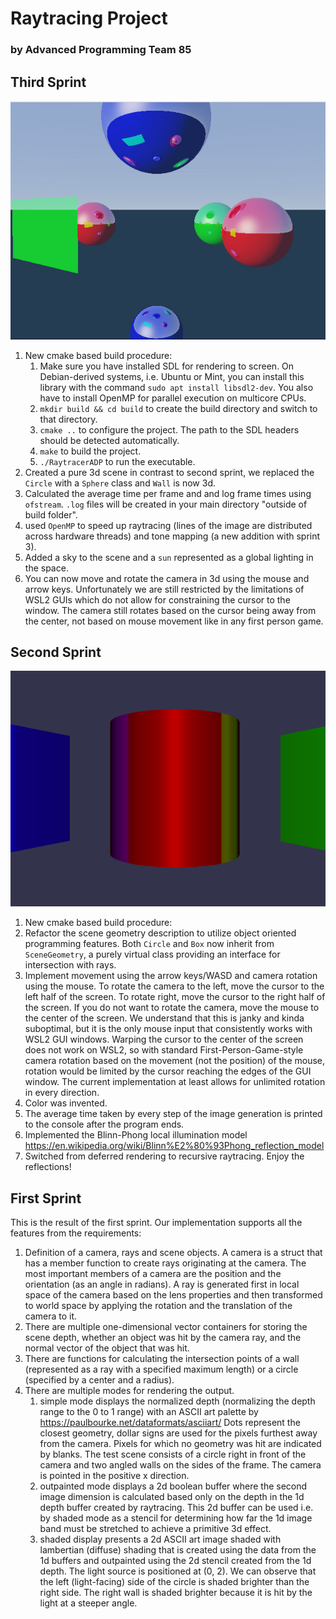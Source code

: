 # Raytracing Project
### by Advanced Programming Team 85
## Third Sprint
![Screenshot from the current version](images/Sprint2.jpeg)
1. New cmake based build procedure:
    1. Make sure you have installed SDL for rendering to screen. On Debian-derived systems, i.e. Ubuntu or Mint, you can install this library with the command `sudo apt install libsdl2-dev`. You also have to install OpenMP for parallel execution on multicore CPUs.
    2. `mkdir build && cd build` to create the build directory and switch to that directory.
    3. `cmake ..` to configure the project. The path to the SDL headers should be detected automatically.
    4. `make` to build the project.
    5. `./RaytracerADP` to run the executable.
2. Created a pure 3d scene in contrast to second sprint, we replaced the `Circle` with a `Sphere` class and `Wall` is now 3d.
3. Calculated the average time per frame and and log frame times using `ofstream`. `.log` files will be created in your main directory "outside of build folder".
4. used `OpenMP` to speed up raytracing (lines of the image are distributed across hardware threads) and tone mapping (a new addition with sprint 3).
5. Added a sky to the scene and a `sun` represented as a global lighting in the space.
6. You can now move and rotate the camera in 3d using the mouse and arrow keys. Unfortunately we are still restricted by the limitations of WSL2 GUIs which do not allow for constraining the cursor to the window. The camera still rotates based on the cursor being away from the center, not based on mouse movement like in any first person game.
## Second Sprint
![Screenshot from the current version](images/Sprint1.png)
1. New cmake based build procedure: 
2. Refactor the scene geometry description to utilize object oriented programming features. Both `Circle` and `Box` now inherit from `SceneGeometry`, a purely virtual class providing an interface for intersection with rays. 
3. Implement movement using the arrow keys/WASD and camera rotation using the mouse. To rotate the camera to the left, move the cursor to the left half of the screen. To rotate right, move the cursor to the right half of the screen. If you do not want to rotate the camera, move the mouse to the center of the screen. We understand that this is janky and kinda suboptimal, but it is the only mouse input that consistently works with WSL2 GUI windows. Warping the cursor to the center of the screen does not work on WSL2, so with standard First-Person-Game-style camera rotation based on the movement (not the position) of the mouse, rotation would be limited by the cursor reaching the edges of the GUI window. The current implementation at least allows for unlimited rotation in every direction.
4. Color was invented.
5. The average time taken by every step of the image generation is printed to the console after the program ends.
6. Implemented the Blinn-Phong local illumination model https://en.wikipedia.org/wiki/Blinn%E2%80%93Phong_reflection_model
7. Switched from deferred rendering to recursive raytracing. Enjoy the reflections!

## First Sprint
This is the result of the first sprint. Our implementation supports all the features from the requirements:
1. Definition of a camera, rays and scene objects. A camera is a struct that has a member function to create rays originating at the camera. The most important members of a camera are the position and the orientation (as an angle in radians). A ray is generated first in local space of the camera based on the lens properties and then transformed to world space by applying the rotation and the translation of the camera to it.
2. There are multiple one-dimensional vector containers for storing the scene depth, whether an object was hit by the camera ray, and the normal vector of the object that was hit.
3. There are functions for calculating the intersection points of a wall (represented as a ray with a specified maximum length) or a circle (specified by a center and a radius).
4. There are multiple modes for rendering the output. 
    1. simple mode displays the normalized depth (normalizing the depth range to the 0 to 1 range) with an ASCII art palette by https://paulbourke.net/dataformats/asciiart/
    Dots represent the closest geometry, dollar signs are used for the pixels furthest away from the camera. Pixels for which no geometry was hit are indicated by blanks. The test scene consists of a circle right in front of the camera and two angled walls on the sides of the frame. The camera is pointed in the positive x direction.
    2. outpainted mode displays a 2d boolean buffer where the second image dimension is calculated based only on the depth in the 1d depth buffer created by raytracing. This 2d buffer can be used i.e. by shaded mode as a stencil for determining how far the 1d image band must be stretched to achieve a primitive 3d effect.
    3. shaded display presents a 2d ASCII art image shaded with lambertian (diffuse) shading that is created using the data from the 1d buffers and outpainted using the 2d stencil created from the 1d depth. The light source is positioned at (0, 2). We can observe that the left (light-facing) side of the circle is shaded brighter than the right side. The right wall is shaded brighter because it is hit by the light at a steeper angle.
